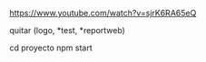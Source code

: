 https://www.youtube.com/watch?v=sjrK6RA65eQ

quitar (logo, *test, *reportweb)

cd proyecto
npm start
